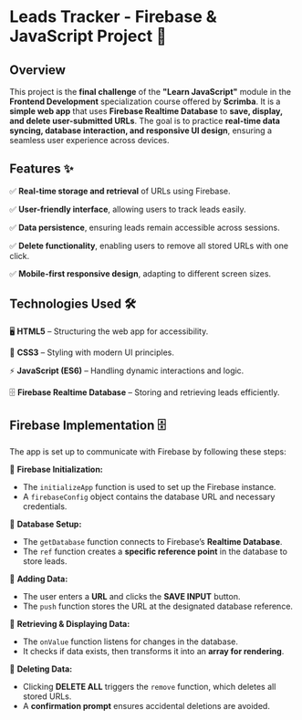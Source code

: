 <h1>Leads Tracker - Firebase & JavaScript Project 🚀</h1>
<h2>Overview</h2>
<p>
  This project is the <strong>final challenge</strong> of the <strong>"Learn JavaScript"</strong> module in the <strong>Frontend Development</strong> specialization course offered by <strong>Scrimba</strong>. It is a <strong>simple web app</strong> that uses <strong>Firebase Realtime Database</strong> to <strong>save, display, and delete user-submitted URLs</strong>. The goal is to practice <strong>real-time data syncing, database interaction, and responsive UI design</strong>, ensuring a seamless user experience across devices.
</p>
<h2>Features ✨</h2>
<p>
  ✅ <strong>Real-time storage and retrieval</strong> of URLs using Firebase.
</p>
<p>
  ✅ <strong>User-friendly interface</strong>, allowing users to track leads easily.
</p>
<p>
  ✅ <strong>Data persistence</strong>, ensuring leads remain accessible across sessions.
</p>
<p>
  ✅ <strong>Delete functionality</strong>, enabling users to remove all stored URLs with one click.
</p>
<p>
  ✅ <strong>Mobile-first responsive design</strong>, adapting to different screen sizes.
</p>
<h2>Technologies Used 🛠️</h2>
<p>
  🖥️ <strong>HTML5</strong> – Structuring the web app for accessibility.
</p>
<p>
  🎨 <strong>CSS3</strong> – Styling with modern UI principles.
</p>
<p>
  ⚡ <strong>JavaScript (ES6)</strong> – Handling dynamic interactions and logic.
</p>
<p>
  🗄️ <strong>Firebase Realtime Database</strong> – Storing and retrieving leads efficiently.
</p>
<h2>Firebase Implementation 🗄️</h2>
<p>
  The app is set up to communicate with Firebase by following these steps:
</p>
<p>
  📌 <strong>Firebase Initialization:</strong>
</p>
<ul>
  <li>
    The <code>initializeApp</code> function is used to set up the Firebase instance.
  </li>
  <li>
    A <code>firebaseConfig</code> object contains the database URL and necessary credentials.
  </li>
</ul>
<p>
  📌 <strong>Database Setup:</strong>
</p>
<ul>
  <li>
    The <code>getDatabase</code> function connects to Firebase’s <strong>Realtime Database</strong>.
  </li>
  <li>
    The <code>ref</code> function creates a <strong>specific reference point</strong> in the database to store leads.
  </li>
</ul>
<p>
  📌 <strong>Adding Data:</strong>
</p>
<ul>
  <li>
    The user enters a <strong>URL</strong> and clicks the <strong>SAVE INPUT</strong> button.
  </li>
  <li>
    The <code>push</code> function stores the URL at the designated database reference.
  </li>
</ul>
<p>
  📌 <strong>Retrieving & Displaying Data:</strong>
</p>
<ul>
  <li>
    The <code>onValue</code> function listens for changes in the database.
  </li>
  <li>
    It checks if data exists, then transforms it into an <strong>array for rendering</strong>.
  </li>
</ul>
<p>
  📌 <strong>Deleting Data:</strong>
</p>
<ul>
  <li>
    Clicking <strong>DELETE ALL</strong> triggers the <code>remove</code> function, which deletes all stored URLs.
  </li>
  <li>
    A <strong>confirmation prompt</strong> ensures accidental deletions are avoided.
  </li>
</ul>
